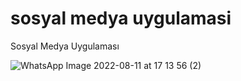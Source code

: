 # sosyal medya uygulamasi
 Sosyal Medya Uygulaması

![WhatsApp Image 2022-08-11 at 17 13 56 (2)](https://user-images.githubusercontent.com/53398741/184630675-d96cb068-3ce2-403b-83da-c545fce0d5df.jpeg)
